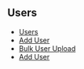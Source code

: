 ## Users
<!-- TOC -->

* [Users](/doc/users.md#users)  
* [Add User](/doc/users.md#add-user)  
* [Bulk User Upload](/doc/users.md#bulk-user-upload)  
* [Add User](/doc/users.md#add-user)  
    
<!-- TOC -->
